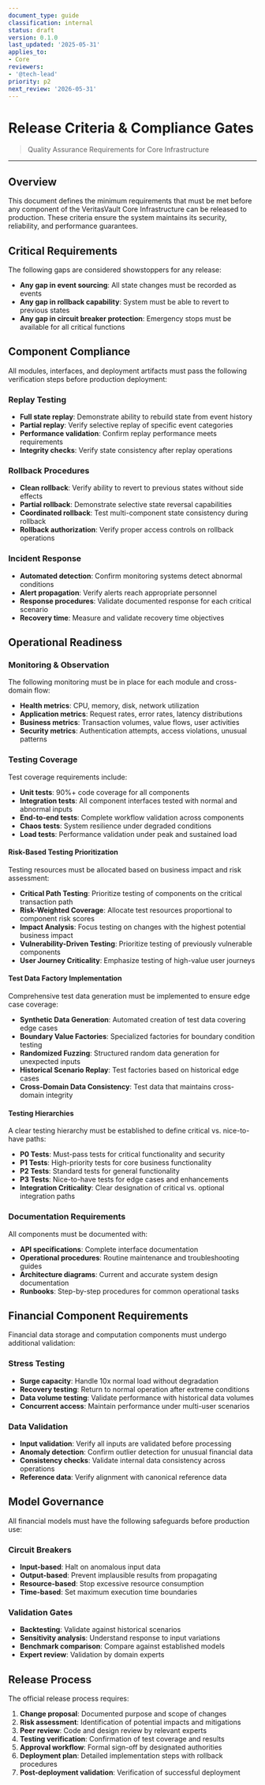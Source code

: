 ```yaml
---
document_type: guide
classification: internal
status: draft
version: 0.1.0
last_updated: '2025-05-31'
applies_to:
- Core
reviewers:
- '@tech-lead'
priority: p2
next_review: '2026-05-31'
---
```


# Release Criteria & Compliance Gates

> Quality Assurance Requirements for Core Infrastructure

---

## Overview

This document defines the minimum requirements that must be met before any component of the VeritasVault Core Infrastructure can be released to production. These criteria ensure the system maintains its security, reliability, and performance guarantees.

## Critical Requirements

The following gaps are considered showstoppers for any release:

* **Any gap in event sourcing**: All state changes must be recorded as events
* **Any gap in rollback capability**: System must be able to revert to previous states
* **Any gap in circuit breaker protection**: Emergency stops must be available for all critical functions

## Component Compliance

All modules, interfaces, and deployment artifacts must pass the following verification steps before production deployment:

### Replay Testing

* **Full state replay**: Demonstrate ability to rebuild state from event history
* **Partial replay**: Verify selective replay of specific event categories
* **Performance validation**: Confirm replay performance meets requirements
* **Integrity checks**: Verify state consistency after replay operations

### Rollback Procedures

* **Clean rollback**: Verify ability to revert to previous states without side effects
* **Partial rollback**: Demonstrate selective state reversal capabilities
* **Coordinated rollback**: Test multi-component state consistency during rollback
* **Rollback authorization**: Verify proper access controls on rollback operations

### Incident Response

* **Automated detection**: Confirm monitoring systems detect abnormal conditions
* **Alert propagation**: Verify alerts reach appropriate personnel
* **Response procedures**: Validate documented response for each critical scenario
* **Recovery time**: Measure and validate recovery time objectives

## Operational Readiness

### Monitoring & Observation

The following monitoring must be in place for each module and cross-domain flow:

* **Health metrics**: CPU, memory, disk, network utilization
* **Application metrics**: Request rates, error rates, latency distributions
* **Business metrics**: Transaction volumes, value flows, user activities
* **Security metrics**: Authentication attempts, access violations, unusual patterns

### Testing Coverage

Test coverage requirements include:

* **Unit tests**: 90%+ code coverage for all components
* **Integration tests**: All component interfaces tested with normal and abnormal inputs
* **End-to-end tests**: Complete workflow validation across components
* **Chaos tests**: System resilience under degraded conditions
* **Load tests**: Performance validation under peak and sustained load

#### Risk-Based Testing Prioritization

Testing resources must be allocated based on business impact and risk assessment:

* **Critical Path Testing**: Prioritize testing of components on the critical transaction path
* **Risk-Weighted Coverage**: Allocate test resources proportional to component risk scores
* **Impact Analysis**: Focus testing on changes with the highest potential business impact
* **Vulnerability-Driven Testing**: Prioritize testing of previously vulnerable components
* **User Journey Criticality**: Emphasize testing of high-value user journeys

#### Test Data Factory Implementation

Comprehensive test data generation must be implemented to ensure edge case coverage:

* **Synthetic Data Generation**: Automated creation of test data covering edge cases
* **Boundary Value Factories**: Specialized factories for boundary condition testing
* **Randomized Fuzzing**: Structured random data generation for unexpected inputs
* **Historical Scenario Replay**: Test factories based on historical edge cases
* **Cross-Domain Data Consistency**: Test data that maintains cross-domain integrity

#### Testing Hierarchies

A clear testing hierarchy must be established to define critical vs. nice-to-have paths:

* **P0 Tests**: Must-pass tests for critical functionality and security
* **P1 Tests**: High-priority tests for core business functionality
* **P2 Tests**: Standard tests for general functionality
* **P3 Tests**: Nice-to-have tests for edge cases and enhancements
* **Integration Criticality**: Clear designation of critical vs. optional integration paths

### Documentation Requirements

All components must be documented with:

* **API specifications**: Complete interface documentation
* **Operational procedures**: Routine maintenance and troubleshooting guides
* **Architecture diagrams**: Current and accurate system design documentation
* **Runbooks**: Step-by-step procedures for common operational tasks

## Financial Component Requirements

Financial data storage and computation components must undergo additional validation:

### Stress Testing

* **Surge capacity**: Handle 10x normal load without degradation
* **Recovery testing**: Return to normal operation after extreme conditions
* **Data volume testing**: Validate performance with historical data volumes
* **Concurrent access**: Maintain performance under multi-user scenarios

### Data Validation

* **Input validation**: Verify all inputs are validated before processing
* **Anomaly detection**: Confirm outlier detection for unusual financial data
* **Consistency checks**: Validate internal data consistency across operations
* **Reference data**: Verify alignment with canonical reference data

## Model Governance

All financial models must have the following safeguards before production use:

### Circuit Breakers

* **Input-based**: Halt on anomalous input data
* **Output-based**: Prevent implausible results from propagating
* **Resource-based**: Stop excessive resource consumption
* **Time-based**: Set maximum execution time boundaries

### Validation Gates

* **Backtesting**: Validate against historical scenarios
* **Sensitivity analysis**: Understand response to input variations
* **Benchmark comparison**: Compare against established models
* **Expert review**: Validation by domain experts

## Release Process

The official release process requires:

1. **Change proposal**: Documented purpose and scope of changes
2. **Risk assessment**: Identification of potential impacts and mitigations
3. **Peer review**: Code and design review by relevant experts
4. **Testing verification**: Confirmation of test coverage and results
5. **Approval workflow**: Formal sign-off by designated authorities
6. **Deployment plan**: Detailed implementation steps with rollback procedures
7. **Post-deployment validation**: Verification of successful deployment
